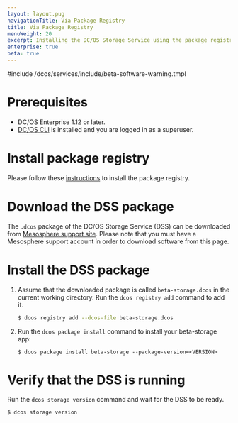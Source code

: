 ```yaml
---
layout: layout.pug
navigationTitle: Via Package Registry
title: Via Package Registry
menuWeight: 20
excerpt: Installing the DC/OS Storage Service using the package registry
enterprise: true
beta: true
---
```

#include /dcos/services/include/beta-software-warning.tmpl

# Prerequisites

- DC/OS Enterprise 1.12 or later.
- [DC/OS CLI](/latest/cli/install/) is installed and you are logged in as a superuser.

# Install package registry

Please follow these [instructions](/latest/administering-clusters/repo/package-registry/) to install the package registry.

# Download the DSS package

The `.dcos` package of the DC/OS Storage Service (DSS) can be downloaded from [Mesosphere support site](https://support.mesosphere.com/hc/en-us/articles/213198586). Please note that you must have a Mesosphere support account in order to download software from this page.

# Install the DSS package

1. Assume that the downloaded package is called `beta-storage.dcos` in the current working directory. Run the `dcos registry add` command to add it.

    ```bash
    $ dcos registry add --dcos-file beta-storage.dcos
    ```
1. Run the `dcos package install` command to install your beta-storage app:

    ```
    $ dcos package install beta-storage --package-version=<VERSION>
    ```

# Verify that the DSS is running

Run the `dcos storage version` command and wait for the DSS to be ready.

```bash
$ dcos storage version
```
